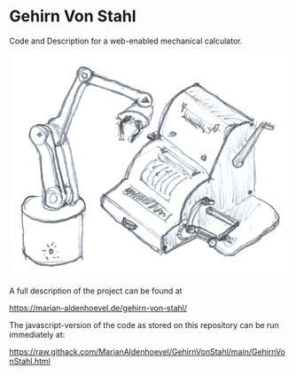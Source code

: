 # Gehirn Von Stahl
Code and Description for a web-enabled mechanical calculator.

![Concept](GvS.png)

A full description of the project can be found at

https://marian-aldenhoevel.de/gehirn-von-stahl/

The javascript-version of the code as stored on this repository can be run immediately at:

https://raw.githack.com/MarianAldenhoevel/GehirnVonStahl/main/GehirnVonStahl.html
